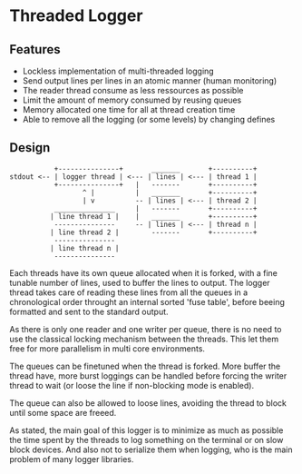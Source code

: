 # Threaded Logger

## Features

* Lockless implementation of multi-threaded logging
* Send output lines per lines in an atomic manner (human monitoring)
* The reader thread consume as less ressources as possible
* Limit the amount of memory consumed by reusing queues
* Memory allocated one time for all at thread creation time
* Able to remove all the logging (or some levels) by changing defines

## Design

               +---------------+       _______       +----------+
    stdout <-- | logger thread | <--- | lines | <--- | thread 1 |
               +---------------+   |   -------       +----------+
                      ^ |          |   _______       +----------+
                      | v          -- | lines | <--- | thread 2 |
               _______________     |   -------       +----------+
              | line thread 1 |    |   _______       +----------+
               ---------------     -- | lines | <--- | thread n |
              | line thread 2 |        -------       +----------+
               ---------------
              | line thread n |
               ---------------

Each threads have its own queue allocated when it is forked, with a fine
tunable number of lines, used to buffer the lines to output.  The logger
thread takes care of reading these lines from all the queues in a
chronological order throught an internal sorted 'fuse table', before beeing
formatted and sent to the standard output.

As there is only one reader and one writer per queue, there is no need to
use the classical locking mechanism between the threads.  This let them free
for more parallelism in multi core environments.

The queues can be finetuned when the thread is forked.  More buffer the
thread have, more burst loggings can be handled before forcing the writer
thread to wait (or loose the line if non-blocking mode is enabled).

The queue can also be allowed to loose lines, avoiding the thread to block
until some space are freeed.

As stated, the main goal of this logger is to minimize as much as possible
the time spent by the threads to log something on the terminal or on slow
block devices.  And also not to serialize them when logging, who is the
main problem of many logger libraries.
